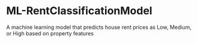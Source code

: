 # ML-RentClassificationModel
A machine learning model that predicts house rent prices as Low, Medium, or High based on property features
